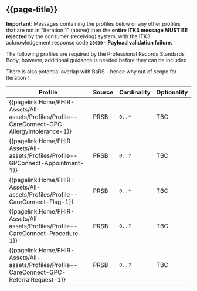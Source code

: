 ## {{page-title}}

<div class="nhsd-a-box nhsd-a-box--bg-light-yellow nhsd-!t-margin-bottom-6 nhsd-t-body">
    <b>Important</b>: Messages containing the profiles below or any other profiles that are not in "Iteration 1" (above) then the <b>entire ITK3 message MUST BE rejected</b> by the consumer (receiving) system, with the ITK3 acknowledgement response code <b><code>20009</code> - Payload validation failure.</b>
</div>

The following profiles are required by the Professional Records Standards Body; however, additional guidance is needed before they can be included

There is also potential overlap with BaRS - hence why out of scope for Iteration 1.

<table data-responsive>
    <thead>
        <tr>
            <th data-no-sort>Profile</th>
            <th data-no-sort>Source</th>
            <th data-no-sort>Cardinality</th>
            <th data-no-sort>Optionality</th>
        </tr>
    </thead>
    <tbody>
        <!-- CareConnect-GPC-AllergyIntolerance-1 -->
        <tr>
            <td class="nhsd-t-body">
                {{pagelink:Home/FHIR-Assets/All-assets/Profiles/Profile--CareConnect-GPC-AllergyIntolerance-1}}
            </td>
            <td><span class="nhsd-a-tag nhsd-a-tag--bg-light-green">PRSB</span></td>
            <td class="nhsd-t-body"><code>0..*</code></td>
            <td class="nhsd-t-body"><span class="mro-circle unknown"></span> TBC</td>
        </tr>
        <!-- GPConnect-Appointment-1 -->
        <tr>
            <td class="nhsd-t-body">
                {{pagelink:Home/FHIR-Assets/All-assets/Profiles/Profile--GPConnect-Appointment-1}}
            </td>
            <td><span class="nhsd-a-tag nhsd-a-tag--bg-light-green">PRSB</span></td>
            <td class="nhsd-t-body"><code>0..?</code></td>
            <td class="nhsd-t-body"><span class="mro-circle unknown"></span> TBC</td>
        </tr>
        <!-- CareConnect-Flag-1 -->
        <tr>
            <td class="nhsd-t-body">
                {{pagelink:Home/FHIR-Assets/All-assets/Profiles/Profile--CareConnect-Flag-1}}
            </td>
            <td><span class="nhsd-a-tag nhsd-a-tag--bg-light-green">PRSB</span></td>
            <td class="nhsd-t-body"><code>0..*</code></td>
            <td class="nhsd-t-body"><span class="mro-circle unknown"></span> TBC</td>
        </tr>
        <!-- CareConnect-GPC-Procedure-1 -->
        <tr>
            <td class="nhsd-t-body">
                {{pagelink:Home/FHIR-Assets/All-assets/Profiles/Profile--CareConnect-Procedure-1}}
            </td>
            <td><span class="nhsd-a-tag nhsd-a-tag--bg-light-green">PRSB</span></td>
            <td class="nhsd-t-body"><code>0..?</code></td>
            <td class="nhsd-t-body"><span class="mro-circle unknown"></span> TBC</td>
        </tr>        
        <!-- CareConnect-GPC-ReferralRequest-1 -->
        <tr>
            <td class="nhsd-t-body">
                {{pagelink:Home/FHIR-Assets/All-assets/Profiles/Profile--CareConnect-GPC-ReferralRequest-1}}
            </td>
            <td><span class="nhsd-a-tag nhsd-a-tag--bg-light-green">PRSB</span></td>
            <td class="nhsd-t-body"><code>0..?</code></td>
            <td class="nhsd-t-body"><span class="mro-circle unknown"></span> TBC</td>
        </tr>
    </tbody>
</table>